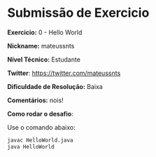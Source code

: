 # Submissão de Exercicio

**Exercicio:** 0 - Hello World

**Nickname:** mateussnts

**Nível Técnico:** Estudante

**Twitter**: https://twitter.com/mateussnts

**Dificuldade de Resolução:** Baixa

**Comentários:** nois!

**Como rodar o desafio**: 

Use o comando abaixo: 
```bash
javac HelloWorld.java
java HelloWorld
```